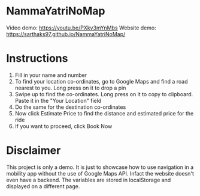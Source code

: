 # NammaYatriNoMap

Video demo: https://youtu.be/PXkv3mYnMbs
Website demo: https://sarthaks97.github.io/NammaYatriNoMap/

# Instructions
1. Fill in your name and number
2. To find your location co-ordinates, go to Google Maps and find a road nearest to you. Long press on it to drop a pin
3. Swipe up to find the co-ordinates. Long press on it to copy to clipboard. Paste it in the "Your Location" field
4. Do the same for the destination co-ordinates
5. Now click Estimate Price to find the distance and estimated price for the ride
6. If you want to proceed, click Book Now

# Disclaimer
This project is only a demo. It is just to showcase how to use navigation in a mobility app without the use of Google Maps API. Infact the website doesn't even have a backend. The variables are stored in localStorage and displayed on a different page.

